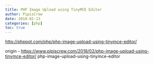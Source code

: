 ```yaml
---
title: PHP Image Upload using TinyMCE Editor
author: PipisCrew
date: 2018-02-13
categories: [php]
toc: true
---
```


http://phppot.com/php/php-image-upload-using-tinymce-editor/

origin - https://www.pipiscrew.com/2018/02/php-image-upload-using-tinymce-editor/ php-image-upload-using-tinymce-editor